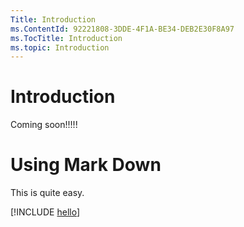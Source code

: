 ```yaml
---
Title: Introduction
ms.ContentId: 92221808-3DDE-4F1A-BE34-DEB2E30F8A97
ms.TocTitle: Introduction
ms.topic: Introduction
---
```


# Introduction

Coming soon!!!!!

# Using Mark Down	
This is quite easy.

[!INCLUDE [hello](hello.md)]
